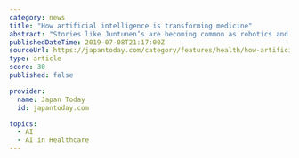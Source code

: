 ```yaml
---
category: news
title: "How artificial intelligence is transforming medicine"
abstract: "Stories like Juntunen’s are becoming common as robotics and artificial intelligence (AI) are changing medicine ... With SCOT, we can perform precision-guided therapy.” While exoskeletons and automation-assisted surgeries are benefitting patients ..."
publishedDateTime: 2019-07-08T21:17:00Z
sourceUrl: https://japantoday.com/category/features/health/how-artificial-intelligence-is-transforming-medicine
type: article
score: 30
published: false

provider:
  name: Japan Today
  id: japantoday.com

topics:
  - AI
  - AI in Healthcare
---
```

